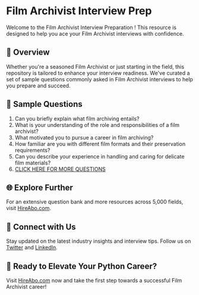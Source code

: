 # Film Archivist Interview Prep

Welcome to the Film Archivist Interview Preparation ! This resource is designed to help you ace your Film Archivist interviews with confidence.

## 🚀 Overview

Whether you're a seasoned Film Archivist or just starting in the field, this repository is tailored to enhance your interview readiness. We've curated a set of sample questions commonly asked in Film Archivist interviews to help you prepare and succeed.

## 📝 Sample Questions

1. Can you briefly explain what film archiving entails?
2. What is your understanding of the role and responsibilities of a film archivist?
3. What motivated you to pursue a career in film archiving?
4. How familiar are you with different film formats and their preservation requirements?
5. Can you describe your experience in handling and caring for delicate film materials?
6. [CLICK HERE FOR MORE QUESTIONS](https://hireabo.com/job/18_2_9/Film%20Archivist)

## 🌐 Explore Further

For an extensive question bank and more resources across 5,000 fields, visit [HireAbo.com](https://www.hireabo.com).

## 📱 Connect with Us

Stay updated on the latest industry insights and interview tips. Follow us on [Twitter](https://twitter.com/hireabo) and [LinkedIn](https://www.linkedin.com/in/hire-abo-3609972a8/).

## 🚀 Ready to Elevate Your Python Career?

Visit [HireAbo.com](https://www.hireabo.com) now and take the first step towards a successful Film Archivist career!